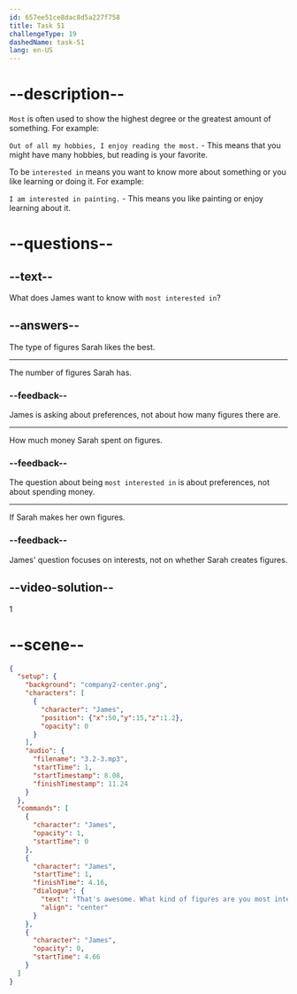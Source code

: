 ```yaml
---
id: 657ee51ce8dac8d5a227f758
title: Task 51
challengeType: 19
dashedName: task-51
lang: en-US
---
```


<!-- (Audio) James: That's awesome. What kind of figures are you most interested in? -->

# --description--

`Most` is often used to show the highest degree or the greatest amount of something. For example:

`Out of all my hobbies, I enjoy reading the most.` - This means that you might have many hobbies, but reading is your favorite.

To be `interested in` means you want to know more about something or you like learning or doing it. For example:

`I am interested in painting.` - This means you like painting or enjoy learning about it.

# --questions--

## --text--

What does James want to know with `most interested in`?

## --answers--

The type of figures Sarah likes the best.

---

The number of figures Sarah has.

### --feedback--

James is asking about preferences, not about how many figures there are.

---

How much money Sarah spent on figures.

### --feedback--

The question about being `most interested in` is about preferences, not about spending money.

---

If Sarah makes her own figures.

### --feedback--

James' question focuses on interests, not on whether Sarah creates figures.

## --video-solution--

1

# --scene--

```json
{
  "setup": {
    "background": "company2-center.png",
    "characters": [
      {
        "character": "James",
        "position": {"x":50,"y":15,"z":1.2},
        "opacity": 0
      }
    ],
    "audio": {
      "filename": "3.2-3.mp3",
      "startTime": 1,
      "startTimestamp": 8.08,
      "finishTimestamp": 11.24
    }
  },
  "commands": [
    {
      "character": "James",
      "opacity": 1,
      "startTime": 0
    },
    {
      "character": "James",
      "startTime": 1,
      "finishTime": 4.16,
      "dialogue": {
        "text": "That's awesome. What kind of figures are you most interested in?",
        "align": "center"
      }
    },
    {
      "character": "James",
      "opacity": 0,
      "startTime": 4.66
    }
  ]
}
```
